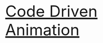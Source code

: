  <a href="https://otabek1980.github.io/code-driven-animation/" style=" font-size: 50px;"> Code Driven Animation</a>

